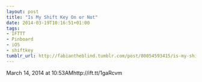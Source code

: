 ```yaml
---
layout: post
title: "Is My Shift Key On or Not"
date: 2014-03-19T10:16:51+01:00
tags:
- IFTTT
- Pinboard
- iOS
- shiftkey
tumblr_url: http://fabiantheblind.tumblr.com/post/80054593415/is-my-shift-key-on-or-not
---
```

March 14, 2014 at 10:53AMhttp://ift.tt/1gaRcvm
